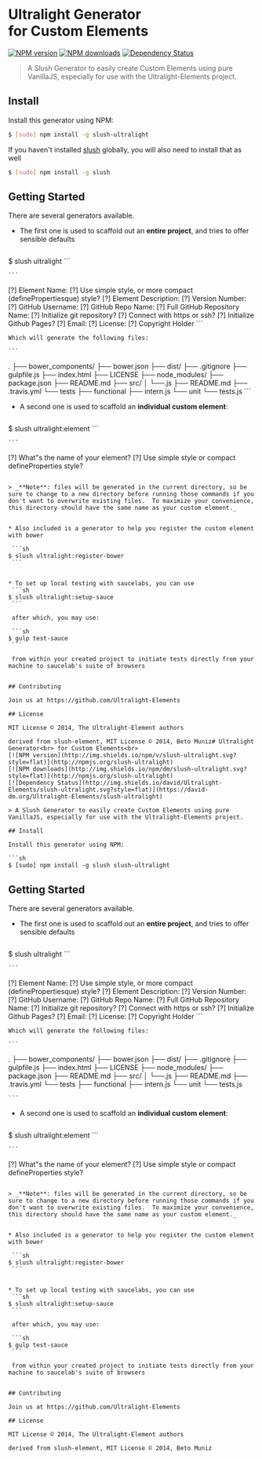 # Ultralight Generator<br> for Custom Elements<br>
[![NPM version](http://img.shields.io/npm/v/slush-ultralight.svg?style=flat)](http://npmjs.org/slush-ultralight)
[![NPM downloads](http://img.shields.io/npm/dm/slush-ultralight.svg?style=flat)](http://npmjs.org/slush-ultralight)
[![Dependency Status](http://img.shields.io/david/Ultralight-Elements/slush-ultralight.svg?style=flat)](https://david-dm.org/Ultralight-Elements/slush-ultralight)

> A Slush Generator to easily create Custom Elements using pure VanillaJS, especially for use with the Ultralight-Elements project.

## Install

Install this generator using NPM:

```sh
$ [sudo] npm install -g slush-ultralight
```

If you haven't installed [slush](http://slushjs.github.io/#/) globally, you will also need  to install that as well

```sh
$ [sudo] npm install -g slush
```
## Getting Started

There are several generators available.

* The first one is used to scaffold out an **entire project**, and tries to offer sensible defaults

    ```sh
$ slush ultralight
    ```

    ```
[?] Element Name:
[?] Use simple style, or more compact (definePropertiesque) style?
[?] Element Description:
[?] Version Number:
[?] GitHub Username:
[?] GitHub Repo Name:
[?] Full GitHub Repository Name:
[?] Initialize git repository?
[?] Connect with https or ssh?
[?] Initialize Github Pages?
[?] Email:
[?] License:
[?] Copyright Holder
    ```

    Which will generate the following files:

    ```
.
├── bower_components/
├── bower.json
├── dist/
├── .gitignore
├── gulpfile.js
├── index.html
├── LICENSE
├── node_modules/
├── package.json
├── README.md
├── src/
│    └──<your-custom-element>.js
├── README.md
├── .travis.yml
└── tests
    ├── functional
    ├── intern.js
    └── unit
        └── tests.js
    ```

* A second one is used to scaffold an **individual custom element**:

    ```sh
$ slush ultralight:element
    ```

    ```
[?] What"s the name of your element?
[?] Use simple style or compact defineProperties style? 
   ```

> _**Note**: files will be generated in the current directory, so be sure to change to a new directory before running those commands if you don't want to overwrite existing files.  To maximize your convenience, this directory should have the same name as your custom element._


* Also included is a generator to help you register the custom element with bower

    ```sh
$ slush ultralight:register-bower
    ```


* To set up local testing with saucelabs, you can use
    ```sh
$ slush ultralight:setup-sauce
    ```

    after which, you may use:

    ```sh
$ gulp test-sauce
    ```

    from within your created project to initiate tests directly from your machine to saucelab's suite of browsers

 
## Contributing

Join us at https://github.com/Ultralight-Elements

## License

MIT License © 2014, The Ultralight-Element authors

derived from slush-element, MIT License © 2014, Beto Muniz# Ultralight Generator<br> for Custom Elements<br>
[![NPM version](http://img.shields.io/npm/v/slush-ultralight.svg?style=flat)](http://npmjs.org/slush-ultralight)
[![NPM downloads](http://img.shields.io/npm/dm/slush-ultralight.svg?style=flat)](http://npmjs.org/slush-ultralight)
[![Dependency Status](http://img.shields.io/david/Ultralight-Elements/slush-ultralight.svg?style=flat)](https://david-dm.org/Ultralight-Elements/slush-ultralight)

> A Slush Generator to easily create Custom Elements using pure VanillaJS, especially for use with the Ultralight-Elements project.

## Install

Install this generator using NPM:

```sh
$ [sudo] npm install -g slush slush-ultralight
```

## Getting Started

There are several generators available.

* The first one is used to scaffold out an **entire project**, and tries to offer sensible defaults

    ```sh
$ slush ultralight
    ```

    ```
[?] Element Name:
[?] Use simple style, or more compact (definePropertiesque) style?
[?] Element Description:
[?] Version Number:
[?] GitHub Username:
[?] GitHub Repo Name:
[?] Full GitHub Repository Name:
[?] Initialize git repository?
[?] Connect with https or ssh?
[?] Initialize Github Pages?
[?] Email:
[?] License:
[?] Copyright Holder
    ```

    Which will generate the following files:

    ```
.
├── bower_components/
├── bower.json
├── dist/
├── .gitignore
├── gulpfile.js
├── index.html
├── LICENSE
├── node_modules/
├── package.json
├── README.md
├── src/
│    └──<your-custom-element>.js
├── README.md
├── .travis.yml
└── tests
    ├── functional
    ├── intern.js
    └── unit
        └── tests.js

    ```

* A second one is used to scaffold an **individual custom element**:

    ```sh
$ slush ultralight:element
    ```

    ```
[?] What"s the name of your element?
[?] Use simple style or compact defineProperties style? 
   ```

> _**Note**: files will be generated in the current directory, so be sure to change to a new directory before running those commands if you don't want to overwrite existing files.  To maximize your convenience, this directory should have the same name as your custom element._


* Also included is a generator to help you register the custom element with bower

    ```sh
$ slush ultralight:register-bower
    ```


* To set up local testing with saucelabs, you can use
    ```sh
$ slush ultralight:setup-sauce
    ```

    after which, you may use:

    ```sh
$ gulp test-sauce
    ```

    from within your created project to initiate tests directly from your machine to saucelab's suite of browsers

 
## Contributing

Join us at https://github.com/Ultralight-Elements

## License

MIT License © 2014, The Ultralight-Element authors

derived from slush-element, MIT License © 2014, Beto Muniz

